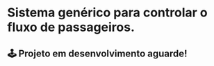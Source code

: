  # Sistema genérico para controlar o fluxo de passageiros.
 ## 🕹️ Projeto em desenvolvimento aguarde!
